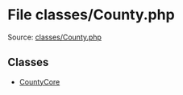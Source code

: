 File classes/County.php
=========

Source: [classes/County.php](https://github.com/PrestaShop/PrestaShop/blob/1.5.6.2/classes/County.php)


Classes
-------

* [CountyCore](class.CountyCore.md)

